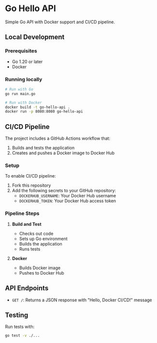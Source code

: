 # Go Hello API

Simple Go API with Docker support and CI/CD pipeline.

## Local Development

### Prerequisites
- Go 1.20 or later
- Docker

### Running locally
```bash
# Run with Go
go run main.go

# Run with Docker
docker build -t go-hello-api .
docker run -p 8080:8080 go-hello-api
```

## CI/CD Pipeline

The project includes a GitHub Actions workflow that:
1. Builds and tests the application
2. Creates and pushes a Docker image to Docker Hub

### Setup

To enable CI/CD pipeline:

1. Fork this repository
2. Add the following secrets to your GitHub repository:
   - `DOCKERHUB_USERNAME`: Your Docker Hub username
   - `DOCKERHUB_TOKEN`: Your Docker Hub access token

### Pipeline Steps

1. **Build and Test**
   - Checks out code
   - Sets up Go environment
   - Builds the application
   - Runs tests

2. **Docker**
   - Builds Docker image
   - Pushes to Docker Hub

## API Endpoints

- `GET /`: Returns a JSON response with "Hello, Docker CI/CD!" message

## Testing

Run tests with:
```bash
go test -v ./...
```
